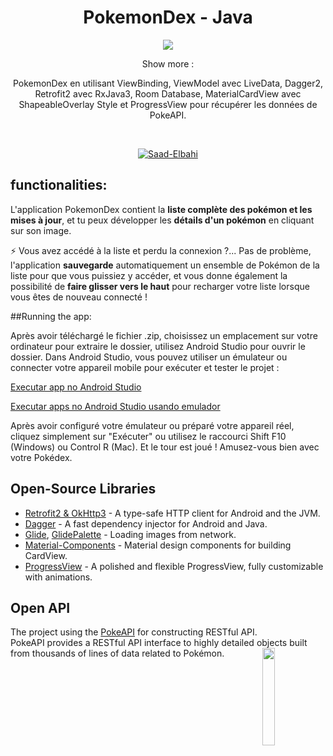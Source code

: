 <h1 align="center">PokemonDex - Java</h1>

<p align="center">
<img src="https://1000marken.net/wp-content/uploads/2021/01/logo-Pokemon.png"/>
</p>


<p align="center">
  Show more : 
  <a href="https://github.com/Saad-Elbahi"></a>
</p>

<p align="center">  
PokemonDex en utilisant ViewBinding, ViewModel avec LiveData, Dagger2, Retrofit2 avec RxJava3, Room Database, MaterialCardView avec ShapeableOverlay Style et ProgressView pour récupérer les données de PokeAPI.
</p>
</br>

<p align="center">
<a href='https://postimg.cc/pyjpC844' target='_blank'><img src='https://i.postimg.cc/RCsKMLRS/Saad-Elbahi.png' border='0' alt='Saad-Elbahi'/></a>
</p>

## functionalities:
L'application PokemonDex contient la **liste complète des pokémon et les mises à jour**, et tu peux développer les **détails d'un pokémon** en cliquant sur son image.

⚡️ Vous avez accédé à la liste et perdu la connexion ?... Pas de problème, l'application **sauvegarde** automatiquement un ensemble de Pokémon de la liste pour que vous puissiez y accéder, et vous donne également la possibilité de **faire glisser vers le haut** pour recharger votre liste lorsque vous êtes de nouveau connecté !

##Running the app:

Après avoir téléchargé le fichier .zip, choisissez un emplacement sur votre ordinateur pour extraire le dossier, utilisez Android Studio pour ouvrir le dossier. Dans Android Studio, vous pouvez utiliser un émulateur ou connecter votre appareil mobile pour exécuter et tester le projet :

[Executar app no Android Studio](https://developer.android.com/training/basics/firstapp/running-app?hl=pt-br#:~:text=No%20Android%20Studio%2C%20crie%20um,voc%C3%AA%20quer%20executar%20o%20app.)

[Executar apps no Android Studio usando emulador](https://developer.android.com/studio/run/emulator?hl=pt-br)

Après avoir configuré votre émulateur ou préparé votre appareil réel, cliquez simplement sur "Exécuter" ou utilisez le raccourci Shift F10 (Windows) ou Control R (Mac). Et le tour est joué ! Amusez-vous bien avec votre Pokédex.


## Open-Source Libraries
- [Retrofit2 & OkHttp3](https://github.com/square/retrofit) - A type-safe HTTP client for Android and the JVM.
- [Dagger](https://github.com/google/dagger) - A fast dependency injector for Android and Java.
- [Glide](https://github.com/bumptech/glide), [GlidePalette](https://github.com/florent37/GlidePalette) - Loading images from network.
- [Material-Components](https://github.com/material-components/material-components-android) - Material design components for building CardView.
- [ProgressView](https://github.com/skydoves/progressview) - A polished and flexible ProgressView, fully customizable with animations.


## Open API
The project using the [PokeAPI](https://pokeapi.co/) for constructing RESTful API.<br>
PokeAPI provides a RESTful API interface to highly detailed objects built from thousands of lines of data related to Pokémon.
<img src="https://user-images.githubusercontent.com/85010162/150532477-e758e4db-6261-47da-81da-815139a0be8d.png" align="right" width="20%"/>
